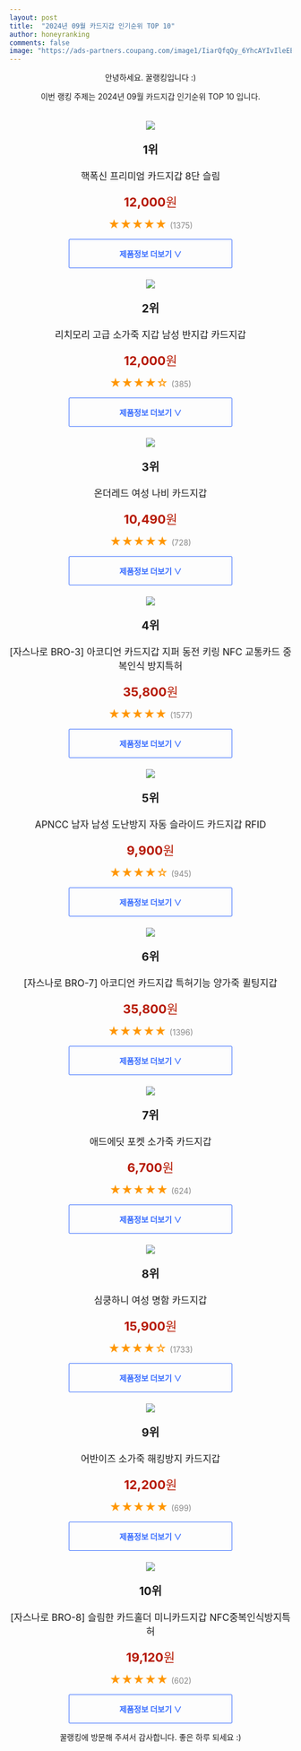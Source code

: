 ```yaml
---
layout: post
title:  "2024년 09월 카드지갑 인기순위 TOP 10"
author: honeyranking
comments: false
image: "https://ads-partners.coupang.com/image1/IiarQfqQy_6YhcAYIvIleEEtFHRX_V6L4vQOKr8BpdiYeYre81NMZcghwrXlr-p6DYwUuOVT6j5Sw52AfpWISRHDy0NOkRpJAlSEOjLXIMf7nB_mlhcuMQNHO0eLFouLmXHkS1DYj0jd8FXAUk1eXRHuJk-_Vxp3-Xkb0ZIK9khPPstpNy9XLdDJ3yiOX8N8hNwv7yCvcvlm4EBJ9K7FZ-hDv0EpDbWFqiW60t8JN7d6Cse7ljzTN2usM0qKzUPkb_IMhZ8tXTVjYkU7jcClEBrikc5P93CumoTR9M6mNGCgLdqkrLTeF8DEvny7_TM="
---
```

<p style="text-align: center;">안녕하세요. 꿀랭킹입니다 :)</p>
<p style="text-align: center;">이번 랭킹 주제는 2024년 09월 카드지갑 인기순위 TOP 10 입니다.</p><center><img src="https://ads-partners.coupang.com/image1/IiarQfqQy_6YhcAYIvIleEEtFHRX_V6L4vQOKr8BpdiYeYre81NMZcghwrXlr-p6DYwUuOVT6j5Sw52AfpWISRHDy0NOkRpJAlSEOjLXIMf7nB_mlhcuMQNHO0eLFouLmXHkS1DYj0jd8FXAUk1eXRHuJk-_Vxp3-Xkb0ZIK9khPPstpNy9XLdDJ3yiOX8N8hNwv7yCvcvlm4EBJ9K7FZ-hDv0EpDbWFqiW60t8JN7d6Cse7ljzTN2usM0qKzUPkb_IMhZ8tXTVjYkU7jcClEBrikc5P93CumoTR9M6mNGCgLdqkrLTeF8DEvny7_TM=" style="margin-top:20px" /></center><p style="text-align: center; font-size: 20px"><b>1위</b></p><p style="text-align: center; font-size: 17px">핵폭신 프리미엄 카드지갑 8단 슬림</p><p style="text-align: center;"><span style="color: #b61800; font-size: 22px;"><b>12,000</b>원</span></p><p style="text-align: center;"><span style="color: #ff9600; font-size: 20px;">★★★★★ </span><span style="color: #878787;">(1375)</span></p><center><a href="https://link.coupang.com/re/AFFSDP?lptag=AF3899140&subid=honeyrank&pageKey=7827055917&itemId=21276146376&vendorItemId=88397855190&traceid=V0-153-e63456420d743a1c&clickBeacon=2ffa3a00-6838-11ef-ad29-8caa8d12f7c5%7E3&requestid=20240901170000390307506304&token=31850C%7CMIXED"><div style="font-size: 14px; display: inline-block; padding: 15px 90px; color: #346aff; border-radius: 2px; border: 1px solid #346aff; cursor: pointer;"><b>제품정보 더보기 &or;</b></div></a></center><center><img src="https://ads-partners.coupang.com/image1/tDpTd4SChh-eBG5mtETUGft1eAllrPs89DiOrg-t5AQKBuqY9TYtGw7tFcTWdNIuIYeFnYp_QDKfrDVEY3R2Qt_zpXT5dCmt9BEPm3ru8W0OCqdzhtfPIskVTJcUDCl-XRTp_6Q2tcC85fyYpaa0PILSGVwB1CccN4IABo8rwqGSJK0WR93vZ_AJGqPWIxXygi1AB2cpsAc4BafE5eIaxDmmQH4oxKZwxPx2JjLWWZLLPvnRFoEGkL39rTIQ2ZQKZbgtFSdMYfKifCNcRVWq9WEeKK8zhOY8mYK3oB6TuhauB40PFLg0pPXe" style="margin-top:20px" /></center><p style="text-align: center; font-size: 20px"><b>2위</b></p><p style="text-align: center; font-size: 17px">리치모리 고급 소가죽 지갑 남성 반지갑 카드지갑</p><p style="text-align: center;"><span style="color: #b61800; font-size: 22px;"><b>12,000</b>원</span></p><p style="text-align: center;"><span style="color: #ff9600; font-size: 20px;">★★★★☆ </span><span style="color: #878787;">(385)</span></p><center><a href="https://link.coupang.com/re/AFFSDP?lptag=AF3899140&subid=honeyrank&pageKey=7721439888&itemId=20723862886&vendorItemId=87794608315&traceid=V0-153-1e072fd31fcc8c67&requestid=20240901170000390307506304&token=31850C%7CMIXED"><div style="font-size: 14px; display: inline-block; padding: 15px 90px; color: #346aff; border-radius: 2px; border: 1px solid #346aff; cursor: pointer;"><b>제품정보 더보기 &or;</b></div></a></center><center><img src="https://ads-partners.coupang.com/image1/RAgPaEkYnhVatoheRF63uye51p4-o_yfZEQf_eL63iac6UUuw1N3SAfSbFvwQmpeKOGd55a0PB_KVH8LbOPdvT-CXP2cNIeLlnIKPID-mGucf2S-QBOEKPrXFILFVcsI2gHUar_Ls1NAMDXE7Z_Jr9GcdptDs-9VGQrOKQxEiBjYII6VZbeMAFzAD5YG3lzqClPfLGYRNeNkrGTSt5ABCf3REfeI2JJvcIy5ya8O4T3A6EKvK29HFAKMggRrf3elaujikvQn0YUoRXxyGTn99MvglXFN5owctZnimc7M5BiPvJRkWyrud4o3lg==" style="margin-top:20px" /></center><p style="text-align: center; font-size: 20px"><b>3위</b></p><p style="text-align: center; font-size: 17px">온더레드 여성 나비 카드지갑</p><p style="text-align: center;"><span style="color: #b61800; font-size: 22px;"><b>10,490</b>원</span></p><p style="text-align: center;"><span style="color: #ff9600; font-size: 20px;">★★★★★ </span><span style="color: #878787;">(728)</span></p><center><a href="https://link.coupang.com/re/AFFSDP?lptag=AF3899140&subid=honeyrank&pageKey=7532505858&itemId=19781457229&vendorItemId=86902467106&traceid=V0-153-dde71aa78ee9e091&requestid=20240901170000390307506304&token=31850C%7CMIXED"><div style="font-size: 14px; display: inline-block; padding: 15px 90px; color: #346aff; border-radius: 2px; border: 1px solid #346aff; cursor: pointer;"><b>제품정보 더보기 &or;</b></div></a></center><center><img src="https://ads-partners.coupang.com/image1/IpCQWTo0_msKmFm0Ipt2Meb-ZDPqT0CSpWhP80CDB4wulCO2UBT0uCqFgfJ3NBARBuaJFT9f2fwM_tjaQwHarjBz6b7PRu1A-NQZA5cZqEi1gXXyiEOy7To6JvCl-sCWCbjWSTO999Bl_NS80bGXKIRD8xh9wBdmAbTAPwXFJGlgrXQ1ZH5sz1y_WcrfDiSsprThLfZOL-5F6FGk0-neVZBdKTxznBX1zfIekUIg9-WkaKw8S_cVXc4bO_k2FfXAfvnlhpuEXIJizFxm6AZkN4PJKw7vI2rwI_rYiobAMgDSW4zCAomqP12qhyvVkw==" style="margin-top:20px" /></center><p style="text-align: center; font-size: 20px"><b>4위</b></p><p style="text-align: center; font-size: 17px">[자스나로 BRO-3] 아코디언 카드지갑 지퍼 동전 키링 NFC 교통카드 중복인식 방지특허</p><p style="text-align: center;"><span style="color: #b61800; font-size: 22px;"><b>35,800</b>원</span></p><p style="text-align: center;"><span style="color: #ff9600; font-size: 20px;">★★★★★ </span><span style="color: #878787;">(1577)</span></p><center><a href="https://link.coupang.com/re/AFFSDP?lptag=AF3899140&subid=honeyrank&pageKey=7660427488&itemId=20407118350&vendorItemId=87392985858&traceid=V0-153-9af7243f76e8e851&clickBeacon=2ffa3a00-6838-11ef-a19b-b28200cbe701%7E3&requestid=20240901170000390307506304&token=31850C%7CMIXED"><div style="font-size: 14px; display: inline-block; padding: 15px 90px; color: #346aff; border-radius: 2px; border: 1px solid #346aff; cursor: pointer;"><b>제품정보 더보기 &or;</b></div></a></center><center><img src="https://ads-partners.coupang.com/image1/Xwbp2ZNkktAlOXXrX5ctFi0gkAMFkVw_J6SxreEFpK55BEKbmcidRVBLCeZscR7LBQjzhZpMVQwnq42Enxg_EdUS4_7LIx2XHrhT9x5MCM-kfNmqxnU05mfkKivDycN1AVJ_9aLbceJAim7x-Jo7RcmFlMb2Oj1n_PPeerR0scojiWmQM_ScNqwLLNmcNbs3n5zQ8tN_vZ_BXcD0Ql2jDLJgh-A5ClzpJ6vaEZzMNno7XS0-r-EddDZxOYdmtZ14f1NiWXPHTWEHYy4NOgx94PUm3P-fQwEC_0GeJ2MF4M2_HfBmBNwUOTzRdg==" style="margin-top:20px" /></center><p style="text-align: center; font-size: 20px"><b>5위</b></p><p style="text-align: center; font-size: 17px">APNCC 남자 남성 도난방지 자동 슬라이드 카드지갑 RFID</p><p style="text-align: center;"><span style="color: #b61800; font-size: 22px;"><b>9,900</b>원</span></p><p style="text-align: center;"><span style="color: #ff9600; font-size: 20px;">★★★★☆ </span><span style="color: #878787;">(945)</span></p><center><a href="https://link.coupang.com/re/AFFSDP?lptag=AF3899140&subid=honeyrank&pageKey=7663640471&itemId=20423973244&vendorItemId=87542517471&traceid=V0-153-64ed2664cdbf58a9&requestid=20240901170000390307506304&token=31850C%7CMIXED"><div style="font-size: 14px; display: inline-block; padding: 15px 90px; color: #346aff; border-radius: 2px; border: 1px solid #346aff; cursor: pointer;"><b>제품정보 더보기 &or;</b></div></a></center><center><img src="https://ads-partners.coupang.com/image1/WtFQrCM3iUACOHP0WqudwsjNA3DOV-xjtSI50sPxi3RQU4lFIjwmQIPjqWVikq8X71fhFeXT8IHFyogay6EExqpixjidbqTcdMQmhUmhAd55osH6tD6mLPFIvjdKRoIG0wvDDV_GkshnQQQiFw5OyOENVjwToY9v-9XXoHonpjJgAsDhdfLj0Hv2CncaBeyAtFBOSIxPiMt0uFGvUgBZ52cX6a-WlM-04VvlbBoxIpjvJW6Inn_6dp0IXIpDvzGuMpldz716Kpk2POxxM8NJTbJh68gP2ozsveOfdaok2tPduy2omaFS_SmTqII1kQ==" style="margin-top:20px" /></center><p style="text-align: center; font-size: 20px"><b>6위</b></p><p style="text-align: center; font-size: 17px">[자스나로 BRO-7] 아코디언 카드지갑 특허기능 양가죽 퀼팅지갑</p><p style="text-align: center;"><span style="color: #b61800; font-size: 22px;"><b>35,800</b>원</span></p><p style="text-align: center;"><span style="color: #ff9600; font-size: 20px;">★★★★★ </span><span style="color: #878787;">(1396)</span></p><center><a href="https://link.coupang.com/re/AFFSDP?lptag=AF3899140&subid=honeyrank&pageKey=7449936306&itemId=19993328750&vendorItemId=87185828361&traceid=V0-153-ad89edbf6f2226b1&clickBeacon=2ffa3a00-6838-11ef-a958-431d14c331d9%7E3&requestid=20240901170000390307506304&token=31850C%7CMIXED"><div style="font-size: 14px; display: inline-block; padding: 15px 90px; color: #346aff; border-radius: 2px; border: 1px solid #346aff; cursor: pointer;"><b>제품정보 더보기 &or;</b></div></a></center><center><img src="https://ads-partners.coupang.com/image1/hcTLCLKAJvCWwy3Dhfjt4LyFNSuP0opqHm-LPYjSeWGwtAEjSz1d8OeZm9Ge6bgfZD-SBMJqZVo511DTa-4NMPDYSBa6Nt3YfCZ9Hp20cKyjycqAmuG96c3RuIfg5x8TnjdRVbCjMWNmxS2ulImaMY2U1SJmxZkMInIWY5XHF1nmtgWbtE8yMZI36cB49_s1frE7LjOOjr8x9Q0xk_kH-eO6yR4pzG6UoTmn-rypO8xz-4YwJYRWhop20D61H-W0min4GRD5EpAeobv9I6jFgfeeG5B5IPvm5DNpMO8FK19g9NaFCBaVAv3s" style="margin-top:20px" /></center><p style="text-align: center; font-size: 20px"><b>7위</b></p><p style="text-align: center; font-size: 17px">애드에딧 포켓 소가죽 카드지갑</p><p style="text-align: center;"><span style="color: #b61800; font-size: 22px;"><b>6,700</b>원</span></p><p style="text-align: center;"><span style="color: #ff9600; font-size: 20px;">★★★★★ </span><span style="color: #878787;">(624)</span></p><center><a href="https://link.coupang.com/re/AFFSDP?lptag=AF3899140&subid=honeyrank&pageKey=7282617057&itemId=19380098416&vendorItemId=90993387433&traceid=V0-153-35dca0f5c20947a6&requestid=20240901170000390307506304&token=31850C%7CMIXED"><div style="font-size: 14px; display: inline-block; padding: 15px 90px; color: #346aff; border-radius: 2px; border: 1px solid #346aff; cursor: pointer;"><b>제품정보 더보기 &or;</b></div></a></center><center><img src="https://ads-partners.coupang.com/image1/BVqJPi2kkqo2qPi8Bc2g7BrMcAfsK4-s_RIbaVjcqVvqvxVnYuDfBS6GOhkAHlGvBtYLGlxMcenTtMRJ4HI-DvTvu-jNb4ptJjOy2LBw4yYpzQcjnJeoV-bCET71GbDN-EJ5fgcL_ENYUMV6thwFzGSdSqcAw-JRHSLBXuD65Kdv0be7UyQ5ymK4ozu8MjYlAPKpI4qcb-GOCTAtyVNJUjMDmei9XqhIGLxjEka47XX19p0t2VYpP9h6kL8cSXWeqyegtfaC2u5sbt6yGFRUmL_DfBtg1fs0ljBVlUM_Rr4qwTRBM2NQe5dfVeZzlg==" style="margin-top:20px" /></center><p style="text-align: center; font-size: 20px"><b>8위</b></p><p style="text-align: center; font-size: 17px">심쿵하니 여성 명함 카드지갑</p><p style="text-align: center;"><span style="color: #b61800; font-size: 22px;"><b>15,900</b>원</span></p><p style="text-align: center;"><span style="color: #ff9600; font-size: 20px;">★★★★☆ </span><span style="color: #878787;">(1733)</span></p><center><a href="https://link.coupang.com/re/AFFSDP?lptag=AF3899140&subid=honeyrank&pageKey=7959437049&itemId=22003067408&vendorItemId=89050586874&traceid=V0-153-c8bacd5ab9ddf6ee&clickBeacon=2ffa3a00-6838-11ef-948b-4820dbe6a838%7E3&requestid=20240901170000390307506304&token=31850C%7CMIXED"><div style="font-size: 14px; display: inline-block; padding: 15px 90px; color: #346aff; border-radius: 2px; border: 1px solid #346aff; cursor: pointer;"><b>제품정보 더보기 &or;</b></div></a></center><center><img src="https://ads-partners.coupang.com/image1/0HUStqbcuMqOwU4K0ACQbzuJ-WAIgUIdwHmNRcfle8QCk91HxWGC-xTOk9lFNBLO9YVawtDuZrw6wVWtzvtIDUMkanNAMV-ubjbqCKv8om_mLfxe83CHROk9lBrKQcnNZy03PlZP5dZ_erEezL_oupfNaTZuajai3orkjqkwXajAoFH9q_N1D-sBdArP0xLDd4TQx6uSic-D2kx7quYcxqvGGbwk3Nl9ZhYXajw-vSLXIeqO_E23-20b9NLJFHZcpEjhM7EGkP_zN6snJ3FrDeWjAEMdSqc22VJUvZuCzNdswV13XIgWqujQyQ==" style="margin-top:20px" /></center><p style="text-align: center; font-size: 20px"><b>9위</b></p><p style="text-align: center; font-size: 17px">어반이즈 소가죽 해킹방지 카드지갑</p><p style="text-align: center;"><span style="color: #b61800; font-size: 22px;"><b>12,200</b>원</span></p><p style="text-align: center;"><span style="color: #ff9600; font-size: 20px;">★★★★★ </span><span style="color: #878787;">(699)</span></p><center><a href="https://link.coupang.com/re/AFFSDP?lptag=AF3899140&subid=honeyrank&pageKey=7951190405&itemId=21946598978&vendorItemId=88994461711&traceid=V0-153-74d9de51369edaa5&requestid=20240901170000390307506304&token=31850C%7CMIXED"><div style="font-size: 14px; display: inline-block; padding: 15px 90px; color: #346aff; border-radius: 2px; border: 1px solid #346aff; cursor: pointer;"><b>제품정보 더보기 &or;</b></div></a></center><center><img src="https://ads-partners.coupang.com/image1/H7WMTGKfFkmhC8GYH0r6a_WSOOhH1cxqoDFw8eA6iHZWBw_ghvson-vqE1dHMdqUF1AUOprVm7MJ6s1e6whnuGcjVzTY3F2rXvIgFpEn1oFyLuM8geIoCcQBGrP5ef04jABVeFI7kR2jlBzO3fyec22i_ykwW8o4E-VXsblCPRFwWpxyM1sM_tstkRdsxMc55Jjp3UCzDX2NjRquswr7xfgVhyEUf3XZ8yRFcNwzh0bDr-lZd-X1PvIJhpTr-C-85SXPqVKBF8wLl20NErwAs0tzWCKdvN1JqXHXUXp0t3gmhDNSuRuH0z57W8mxc88=" style="margin-top:20px" /></center><p style="text-align: center; font-size: 20px"><b>10위</b></p><p style="text-align: center; font-size: 17px">[자스나로 BRO-8] 슬림한 카드홀더 미니카드지갑 NFC중복인식방지특허</p><p style="text-align: center;"><span style="color: #b61800; font-size: 22px;"><b>19,120</b>원</span></p><p style="text-align: center;"><span style="color: #ff9600; font-size: 20px;">★★★★★ </span><span style="color: #878787;">(602)</span></p><center><a href="https://link.coupang.com/re/AFFSDP?lptag=AF3899140&subid=honeyrank&pageKey=7551657488&itemId=19874970883&vendorItemId=87185841974&traceid=V0-153-bc4260829ed8688c&clickBeacon=2ffa3a00-6838-11ef-9ea7-24671e9957e3%7E3&requestid=20240901170000390307506304&token=31850C%7CMIXED"><div style="font-size: 14px; display: inline-block; padding: 15px 90px; color: #346aff; border-radius: 2px; border: 1px solid #346aff; cursor: pointer;"><b>제품정보 더보기 &or;</b></div></a></center><p style="text-align: center;">꿀랭킹에 방문해 주셔서 감사합니다. 좋은 하루 되세요 :)</p>